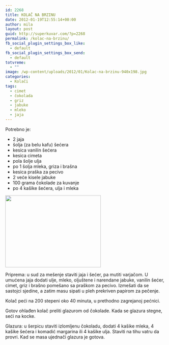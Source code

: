 ```yaml
---
id: 2268
title: KOLAČ NA BRZINU
date: 2012-01-19T12:55:14+00:00
author: mila
layout: post
guid: http://superkuvar.com/?p=2268
permalink: /kolac-na-brzinu/
fb_social_plugin_settings_box_like:
  - default
fb_social_plugin_settings_box_send:
  - default
totvreme:
  - ""
image: /wp-content/uploads/2012/01/Kolac-na-brzinu-940x198.jpg
categories:
  - Kolači
tags:
  - cimet
  - čokolada
  - griz
  - jabuke
  - mleko
  - jaja
---
```

Potrebno je:

  * 2 jaja
  * šolja (za belu kafu) šećera
  * kesica vanilin šećera
  * kesica cimeta
  * pola šolje ulja
  * po 1 šolja mleka, griza i brašna
  * kesica praška za pecivo
  * 2 veće kisele jabuke
  * 100 grama čokolade za kuvanje
  * po 4 kašike šećera, ulja i mleka

<img class="alignnone size-medium wp-image-4679" title="Kolac na brzinu" src="//superkuvar.com/wp-content/uploads/2012/01/Kolac-na-brzinu-300x225.jpg" alt="" width="300" height="225" /> 

Priprema: u sud za mešenje staviti jaja i šećer, pa mutiti varjačom. U umućena jaja dodati ulje, mleko, oljuštene i narendane jabuke, vanilin šećer, cimet, griz i brašno pomešano sa praškom za pecivo. Izmešati da se sastojci sjedine, a zatim masu sipati u pleh prekriven papirom za pečenje.

Kolač peći na 200 stepeni oko 40 minuta, u prethodno zagrejanoj pećnici.

Gotov ohlađen kolač preliti glazurom od čokolade. Kada se glazura stegne, seći na kocke.

Glazura: u šerpicu staviti izlomljenu čokoladu, dodati 4 kašike mleka, 4 kašike šećera i komadić margarina ili 4 kašike ulja. Staviti na tihu vatru da provri. Kad se masa ujednači glazura je gotova.